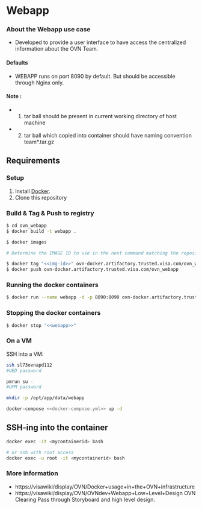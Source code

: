 # Webapp

### About the **Webapp** use case

* Developed to provide a user interface to have access the centralized information about the OVN Team.

#### Defaults
* WEBAPP runs on port 8090 by default. But should be accessible through Nginx only.
#### Note : 
* 1. tar ball should be present in current working directory of host machine
* 2. tar ball which copied into container should have naming convention team*.tar.gz
## Requirements

### Setup

1. Install [Docker](http://docker.io).
2. Clone this repository

### Build & Tag & Push to registry

```bash
$ cd ovn_webapp
$ docker build -t webapp .
```

```bash
$ docker images

# Determine the IMAGE ID to use in the next command matching the repository

$ docker tag "<<img-id>>" ovn-docker.artifactory.trusted.visa.com/ovn_webapp
$ docker push ovn-docker.artifactory.trusted.visa.com/ovn_webapp 
```


### Running the docker containers

```bash
$ docker run --name webapp -d -p 8090:8090 ovn-docker.artifactory.trusted.visa.com/ovn_webapp
```

### Stopping the docker containers

```bash
$ docker stop "<<webapp>>"
```

### On a VM

SSH into a VM:

```bash
ssh sl73ovnapd112
#UED password

pmrun su -
#UPM password

mkdir -p /opt/app/data/webapp

docker-compose <<docker-compose.yml>> up -d
```


## SSH-ing into the container

```bash
docker exec -it <mycontainerid> bash

# or ssh with root access
docker exec -u root -it <mycontainerid> bash
```


### More information
- https://visawiki/display/OVN/Docker+usage+in+the+OVN+infrastructure
- https://visawiki/display/OVN/OVNdev+Webapp+Low+Level+Design OVN Clearing Pass through Storyboard and high level design.

